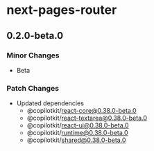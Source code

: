 # next-pages-router

## 0.2.0-beta.0

### Minor Changes

- Beta

### Patch Changes

- Updated dependencies
  - @copilotkit/react-core@0.38.0-beta.0
  - @copilotkit/react-textarea@0.38.0-beta.0
  - @copilotkit/react-ui@0.38.0-beta.0
  - @copilotkit/runtime@0.38.0-beta.0
  - @copilotkit/shared@0.38.0-beta.0
